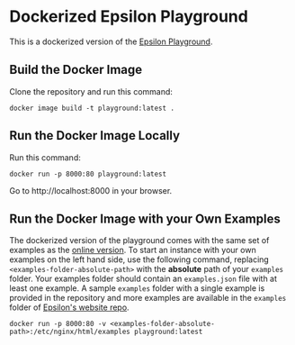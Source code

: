 # Dockerized Epsilon Playground

This is a dockerized version of the [Epsilon Playground](https://eclipse.org/epsilon/live).

## Build the Docker Image

Clone the repository and run this command:

```shell
docker image build -t playground:latest .
```

## Run the Docker Image Locally

Run this command:

```shell
docker run -p 8000:80 playground:latest
```

Go to http://localhost:8000 in your browser.

## Run the Docker Image with your Own Examples

The dockerized version of the playground comes with the same set of examples as the [online version](https://eclipse.org/epsilon/live). To start an instance with your own examples on the left hand side, use the following command, replacing `<examples-folder-absolute-path>` with the **absolute** path of your `examples` folder. Your examples folder should contain an `examples.json` file with at least one example. A sample `examples` folder with a single example is provided in the repository and more examples are available in the `examples` folder of [Epsilon's website repo](https://git.eclipse.org/c/www.eclipse.org/epsilon.git/tree/live/examples).

```shell
docker run -p 8000:80 -v <examples-folder-absolute-path>:/etc/nginx/html/examples playground:latest
```